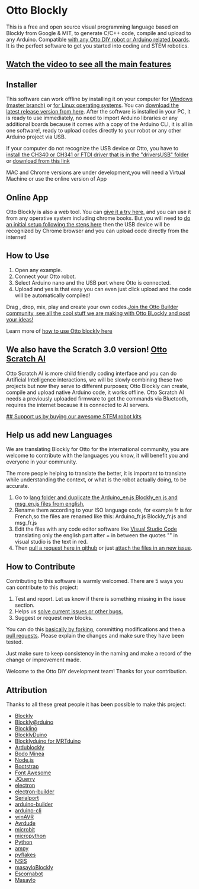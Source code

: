 # Otto Blockly

This is a free and open source visual programming language based on Blockly from Google & MIT, to generate C/C++ code, compile and upload to any Arduino. Compatible [with any Otto DIY robot or Arduino related boards](https://www.ottodiy.com/academy). It is the perfect software to get you started into coding and STEM robotics.

## [Watch the video to see all the main features](https://youtu.be/chcWxh4Co_c)

## Installer
This software can work offline by installing it on your computer for [Windows (master branch)](https://github.com/OttoDIY/blockly) or [for Linux operating systems](https://github.com/OttoDIY/blockly/tree/versionlinux). You can [download the latest release version from here](https://github.com/OttoDIY/blockly/releases). After the software is installed in your PC, it is ready to use immediately, no need to import Arduino libraries or any additional boards because it comes with a copy of the Arduino CLI, it is all in one software!, ready to upload codes directly to your robot or any other Arduino project via USB. 

If your computer do not recognize the USB device or Otto, you have to [install the CH340 or CH341 or FTDI driver that is in the "driversUSB" folder](https://github.com/OttoDIY/blockly/tree/master/driversUSB) or [download from this link](https://sparks.gogo.co.nz/ch340.html)

MAC and Chrome  versions are under development,you will need a Virtual Machine or use the online version of App

## Online App
Otto Blockly is also a web tool. You can [give it a try here.](https://ottoschool.com/blockly/) and you can use it from any operative system including chrome books. But you will need to [do an initial setup following the steps here](https://ottoschool.com/en/config-blockly/) then the USB device will be recognized by Chrome browser and you can upload code directly from the internet!

## How to Use

1. Open any example.
2. Connect your Otto robot.
3. Select Arduino nano and the USB port where Otto is connected.
4. Upload and yes is that easy you can even just click upload and the code will be automatically compiled!

Drag , drop, mix, play and create your own codes.[Join the Otto Builder community, see all the cool stuff we are making with Otto BLockly and post your ideas!](http://builders.ottodiy.com/) 

Learn more of [how to use Otto blockly here](https://ottoschool.com/en/courses/code/)

## We also have the Scratch 3.0 version! [Otto Scratch AI](https://ottoschool.com/scratch/) 
Otto Scratch AI is more child friendly coding interface and you can do Artificial Intelligence interactions, we will be slowly combining these two projects but now they serve to different purposes;
Otto Blockly can create, compile and upload native Arduino code, it works offline.
Otto Scratch AI needs a previously uploaded firmware to get the commands via Bluetooth, requires the internet because it is connected to AI servers.

[## Support us by buying our awesome STEM robot kits](http://store.ottodiy.com/)

## Help us add new Languages

We are translating Blockly for Otto for the international community, you are welcome to contribute with the languages you know, it will benefit you and everyone in your community.

The more people helping to translate the better, it is important to translate while understanding the context, or what is the robot actually doing, to be accurate.

1. Go to [lang folder and duplicate the Arduino_en.js Blockly_en.js and msg_en.js  files from english](https://github.com/OttoDIY/blockly/tree/master/www/lang), 
2. Rename them according to your ISO language code, for example fr is for French,so the files are renamed like this: Arduino_fr.js Blockly_fr.js and msg_fr.js  
3. Edit the files with any code editor software like [Visual Studio Code](https://code.visualstudio.com/) translating only the english part after = in between the quotes "" in visual studio is the text in red.
4. Then [pull a request here in github](https://github.com/OttoDIY/blockly/pulls) or just [attach the files in an new issue](https://github.com/OttoDIY/blockly/issues).

## How to Contribute
Contributing to this software is warmly welcomed. There are 5 ways you can contribute to this project:
1. Test and report. Let us know if there is something missing in the issue section.
2. Helps us [solve current issues or other bugs.](https://github.com/OttoDIY/blockly/issues) 
3. Suggest or request new blocks.

You can do this [basically by forking](https://help.github.com/en/articles/fork-a-repo), committing modifications and then a [pull requests](https://help.github.com/en/articles/about-pull-requests). Please explain the changes and make sure they have been tested.

Just make sure to keep consistency in the naming and make a record of the change or improvement made.

Welcome to the Otto DIY development team!
Thanks for your contribution.

## Attribution

Thanks to all these great people it has been possible to make this project:

- [Blockly](https://developers.google.com/blockly)
- [Blockly@rduino](https://github.com/technologiescollege/Blockly-at-rduino)
- [Blocklino](https://github.com/fontainejp/blocklino/)
- [BlocklyDuino](https://github.com/BlocklyDuino/BlocklyDuino)
- [Blocklyduino for MRTduino](https://logix5.com/Blockyduino-para-MRTDuino/)
- [Ardublockly](https://github.com/carlosperate/ardublockly)
- [Bodo Minea](https://github.com/BodoMinea)
- [Node.js](https://nodejs.org/)
- [Bootstrap](http://getbootstrap.com)
- [Font Awesome](http://fontawesome.io)
- [JQuerry](https://jquery.com)
- [electron](https://electronjs.org/)
- [electron-builder](https://github.com/electron-userland/electron-builder)
- [Serialport](https://github.com/node-serialport/node-serialport)
- [arduino-builder](https://github.com/arduino/arduino-builder)
- [arduino-cli](https://github.com/arduino/arduino-cli)
- [winAVR](https://sourceforge.net/projects/winavr)
- [Avrdude](http://www.nongnu.org/avrdude)
- [microbit](https://microbit.org/)
- [micropython](https://wiki.mchobby.be/index.php?title=MicroPython-Accueil)
- [Python](https://docs.python.org/)
- [ampy](https://github.com/pycampers/ampy)
- [pyflakes](https://github.com/PyCQA/pyflakes)
- [NSIS](https://sourceforge.net/projects/nsis)
- [masayloBlockly](https://github.com/agomezgar/masayloBlockly)
- [Escornabot](escornabot.com) 
- [Masaylo](https://github.com/agomezgar/masaylo)
